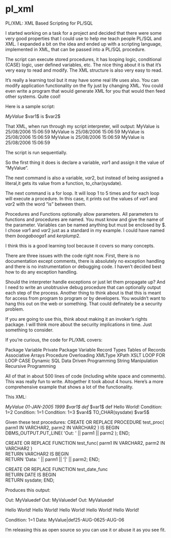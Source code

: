 # pl_xml
PL/XML: XML Based Scripting for PL/SQL

I started working on a task for a project and decided that there were some very good properties that I could use to help me teach people PL/SQL and XML. I expanded a bit on the idea and ended up with a scripting language, implemented in XML, that can be passed into a PL/SQL procedure. 

The script can execute stored procedures, it has looping logic, conditional (CASE) logic, user defined variables, etc. The nice thing about it is that it’s very easy to read and modify. The XML structure is also very easy to read. 

It’s really a learning tool but it may have some real life uses also. You can modify application functionality on the fly just by changing XML. You could even write a program that would generate XML for you that would then feed other systems. Quite cool! 

Here is a sample script:

<ROOT>
  <CMD type="variable">
    <VAR name="$var1$" type="literal" datatype="char">MyValue</VAR>
  </CMD>    
  <CMD type="variable">
    <VAR name="$var2$" type="function" datatype="date" format="dd/mm/yyyy hh24:mi:ss">             
      <FUNCTION name="sysdate" />
    </VAR>   
  </CMD>
  <CMD type="for">            
    <FOR from="1" to="5">           
      <CMD type="proc">               
        <PROC name="dbms_output.put_line">                   
          <PARAMETER name="a">
            $var1$ is $var2$
          </PARAMETER>
        </PROC>
      </CMD>       
    </FOR>  
  </CMD>
</ROOT>         

That XML, when run through my script interpreter, will output:
MyValue is 25/08/2006 15:06:59
MyValue is 25/08/2006 15:06:59
MyValue is 25/08/2006 15:06:59
MyValue is 25/08/2006 15:06:59
MyValue is 25/08/2006 15:06:59


The script is run sequentially. 

So the first thing it does is declare a variable, $var1$ and assign it the value of “MyValue”. 

The next command is also a variable, $var2$, but instead of being assigned a literal,it gets its value from a function, to_char(sysdate). 

The next command is a for loop. It will loop 1 to 5 times and for each loop will execute a procedure. In this case, it prints out the values of $var1$ and $var2$ with the word “is” between them. 

Procedures and Functions optionally allow parameters. All parameters to functions and procedures are named. You must know and give the name of the parameter. Variables can be named anything but must be enclosed by $. I chose $var1$ and $var2$ just as a standard in my example. I could have named them $boogabooga1$ and $kerplump2$. 

I think this is a good learning tool because it covers so many concepts. 

There are three issues with the code right now. First, there is no documentation except comments, there is absolutely no exception handling and there is no instrumentation or debugging code. I haven’t decided best how to do any exception handling. 

Should the interpreter handle exceptions or just let them propagate up? And I need to write an unobtrusive debug procedure that can optionally output each step of the process. Another thing to think about is that this is meant for access from program to program or by developers. You wouldn’t want to hang this out on the web or something. That could definately be a security problem. 

If you are going to use this, think about making it an invoker’s rights package. I will think more about the security implications in time. Just something to consider. 

If you’re curious, the code for PL/XML covers:

Package Variable
Private Package Variable
Record Types
Tables of Records
Associative Arrays
Procedure Overloading
XMLType
XPath
XSLT
LOOP
FOR LOOP
CASE
Dynamic SQL
Data Driven Programming
String Manipulation
Recursive Programming

All of that in about 500 lines of code (including white space and comments). This was really fun to write. Altogether it took about 4 hours. Here’s a more comprehensive example that shows a lot of the functionality. 

This XML:

<ROOT>
  <CMD type="for">
    <FOR from="1" to="3">
      <CMD type="variable">
        <VAR name="$var1$" type="literal" data_type="char">MyValue</VAR>
      </CMD>
      <CMD type="variable">
        <VAR name="$var2$" type="literal" data_type="date" format="DD-MON-YYYY">01-JAN-2005</VAR>
      </CMD>
      <CMD type="variable">
        <VAR name="$var3$" type="literal" data_type="number">1999</VAR>
      </CMD>
      <CMD type="variable">
        <VAR name="$var4$" type="function" data_type="char">
          <FUNCTION name="test_func">
            <PARAMETER name="parm1">$var1$</PARAMETER>
            <PARAMETER name="parm2">def</PARAMETER>
          </FUNCTION>
        </VAR>
      </CMD>
      <CMD type="proc">
        <PROC name="test_proc">
          <PARAMETER name="parm1">$var1$</PARAMETER>
          <PARAMETER name="parm2">def</PARAMETER>
        </PROC>
      </CMD>
    </FOR>
  </CMD>
  <CMD type="for">
    <FOR from="1" to="5">
      <CMD type="proc">
        <PROC name="dbms_output.put_line">
          <PARAMETER name="a">Hello World!</PARAMETER>
        </PROC>
      </CMD>
    </FOR>
  </CMD>
  <CMD type="case">
    <WHEN condition="1=2">
      <CMD type="proc">
        <PROC name="dbms_output.put_line">
          <PARAMETER name="a">Condition: 1=2</PARAMETER>
        </PROC>
      </CMD>
    </WHEN>
    <WHEN condition="1=1">
      <CMD type="proc">
        <PROC name="dbms_output.put_line">
          <PARAMETER name="a">Condition: 1=1</PARAMETER>
        </PROC>
      </CMD>
    </WHEN>
    <WHEN condition="1=3">
      <CMD type="proc">
        <PROC name="dbms_output.put_line">
          <PARAMETER name="a">Condition: 1=3</PARAMETER>
        </PROC>
      </CMD>
    </WHEN>
  </CMD>
  <CMD type="proc">
    <PROC name="dbms_output.put_line">
      <PARAMETER name="a">$var4$</PARAMETER>
    </PROC>
  </CMD>
  <CMD type="proc">
    <PROC name="dbms_output.put_line">
      <PARAMETER name="a" type="context">TO_CHAR(sysdate)</PARAMETER>
    </PROC>
  </CMD>
  <CMD type="variable">
    <VAR name="$var5$" type="function" data_type="date" format="dd-mon-yyyy">
      <FUNCTION name="test_date_func" />
    </VAR>
  </CMD>
  <CMD type="proc">
    <PROC name="dbms_output.put_line">
      <PARAMETER name="a" type="literal">$var5$</PARAMETER>
    </PROC>
  </CMD>
</ROOT>   
      
Given these test procedures:
CREATE OR REPLACE PROCEDURE test_proc( 
            parm1 IN VARCHAR2, 
            parm2 IN VARCHAR2 ) 
IS
  BEGIN   
    DBMS_OUTPUT.PUT_LINE( 'Out: ' || parm1 || parm2 );
  END;
  
CREATE OR REPLACE FUNCTION test_func( 
            parm1 IN VARCHAR2, 
            parm2 IN VARCHAR2 )   
  RETURN VARCHAR2 
IS
  BEGIN   
    RETURN 'Data: ' || parm1 || '|' || parm2;
  END;

CREATE OR REPLACE FUNCTION test_date_func   
  RETURN DATE
IS
  BEGIN   
    RETURN sysdate;
  END;
  
Produces this output:

Out: MyValuedef
Out: MyValuedef
Out: MyValuedef

Hello World!
Hello World!
Hello World!
Hello World!
Hello World!

Condition: 1=1
Data: MyValue|def25-AUG-0625-AUG-06

I’m releasing this as open source so you can use it or abuse it as you see fit. 
